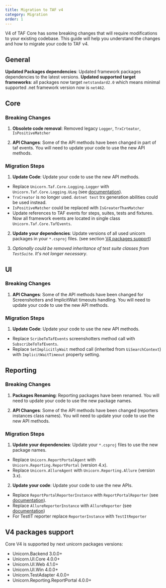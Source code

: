 ```yaml
---
title: Migration to TAF v4
category: Migration
order: 1
---
```


V4 of TAF Core has some breaking changes that will require modifications to your existing codebase. This guide will help you understand the changes and how to migrate your code to TAF v4.

## General

**Updated Packages dependencies**: Updated framework packages dependencies to the latest versions.
**Updated supported target frameworks**: all packages now target `netstandard2.0` which means minimal supported .net framework version now is `net462`.

## Core

### Breaking Changes

1. **Obsolete code removal**: Removed legacy `Logger`, `TrxCrteator`, `IsPositiveMatcher`

2. **API Changes**: Some of the API methods have been changed in part of taf events. You will need to update your code to use the new API methods.

### Migration Steps

1. **Update Code**: Update your code to use the new API methods.
 - Replace `Unicorn.Taf.Core.Logging.Logger` with `Unicorn.Taf.Core.Logging.ULog` (see [documentation](../../core/logging/)).
 - `TrxCreator` is no longer used. `dotnet test` trx generation abilities could be used instead.
 - `IsPositiveMatcher` could be replaced with `IsGreaterThanMatcher`
 - Update references to TAF events for steps, suites, tests and fixtures. Now all framework events are located in single class `Unicorn.Taf.Core.TafEvents`.

2. **Update your dependencies**: Update versions of all used unicorn packages in your `*.csproj` files. (see section [V4 packages support](#v4-packages-support))

3. _Optionally could be removed inheritance of test suite classes from `TestSuite`. It's not longer necessary_.

## UI

### Breaking Changes

1. **API Changes**: Some of the API methods have been changed for Screenshotters and ImplicitWait timeouts handling. You will need to update your code to use the new API methods.

### Migration Steps

1. **Update Code**: Update your code to use the new API methods.
 - Replace `ScribeToTafEvents` screenshotters method call with `SubscribeToTafEvents`.
 - Replace `SetImplicitlyWait` method call (inherited from `UiSearchContext`) with `ImplicitWaitTimeout` property setting.


## Reporting

### Breaking Changes

1. **Packages Renaming**: Reporting packages have been renamed. You will need to update your code to use the new package names.

2. **API Changes**: Some of the API methods have been changed (reporters instances class names). You will need to update your code to use the new API methods.

### Migration Steps

1. **Update your dependencies**: Update your `*.csproj` files to use the new package names.
 - Replace `Unicorn.ReportPortalAgent` with `Unicorn.Reporting.ReportPortal` (version 4.x).
 - Replace `Unicorn.AllureAgent` with `Unicorn.Reporting.Allure` (version 3.x).

2. **Update your code**: Update your code to use the new APIs.
 - Replace `ReportPortalReporterInstance` with `ReportPortalReporter` (see [documentation](../../reporting/report-portal-integration/)).
 - Replace `AllureReporterInstance` with `AllureReporter` (see [documentation](../../reporting/allure-report-integration/))
 - For TestIT reporter replace `ReporterInstance` with `TestItReporter`

## V4 packages support
Core V4 is supported by next unicorn packages versions:
 - Unicorn.Backend 3.0.0+
 - Unicorn.UI.Core 4.0.0+
 - Unicorn.UI.Web 4.1.0+
 - Unicorn.UI.Win 4.0.0+
 - Unicorn.TestAdapter 4.0.0+
 - Unicorn.Reporting.ReportPortal 4.0.0+
